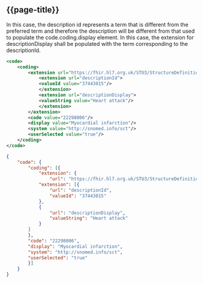 ## {{page-title}}

In this case, the description id represents a term that is different from the preferred term and therefore the description will be different from that used to populate the code.coding.display element. In this case, the extension for descriptionDisplay shall be populated with the term corresponding to the descriptionId.

```xml
<code>
    <coding>
        <extension url="https://fhir.hl7.org.uk/STU3/StructureDefinition/Extensioncoding-sctdescid">
            <extension url="descriptionId">
            <valueId value="37443015"/>
            </extension>
            <extension url="descriptionDisplay">
            <valueString value="Heart attack"/>
            </extension>
        </extension>
        <code value="22298006"/>
        <display value="Myocardial infarction"/>
        <system value="http://snomed.info/sct"/>
        <userSelected value="true"/>
    </coding>
</code>
```

```json
{
    "code": {
        "coding": [{
            "extension": {
                "url": "https://fhir.hl7.org.uk/STU3/StructureDefinition/Extension-coding-sctdescid",
            "extension": [{
                "url": "descriptionId",
                "valueId": "37443015"
            },
            {
                "url": "descriptionDisplay",
                "valueString": "Heart attack"
            }
        ]
        },
        "code": "22298006",
        "display": "Myocardial infarction",
        "system": "http://snomed.info/sct",
        "userSelected": "true"
        }]
    }
}
```